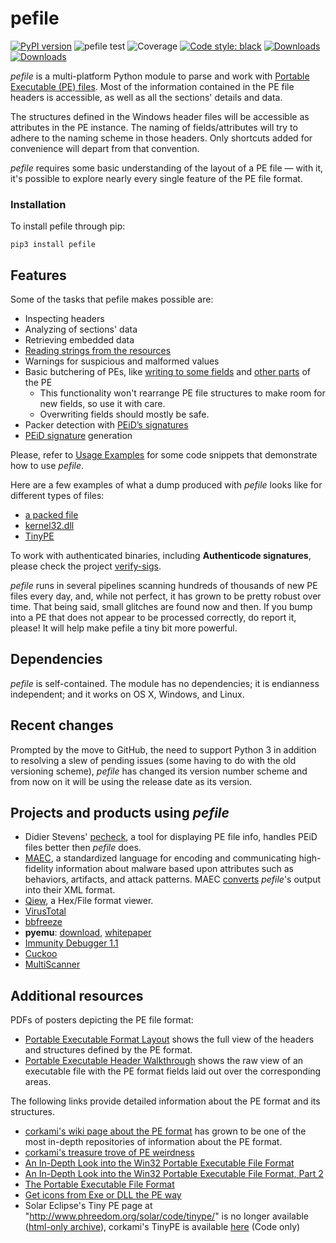 # pefile

[![PyPI version](https://badge.fury.io/py/pefile.svg)](https://badge.fury.io/py/pefile)
![pefile test](https://github.com/erocarrera/pefile/actions/workflows/tests.yaml/badge.svg)
![Coverage](https://img.shields.io/endpoint?url=https://gist.githubusercontent.com/erocarrera/2150adbc4ea8c61e381fdb9da0943723/raw/covbadge.json)
[![Code style: black](https://img.shields.io/badge/code%20style-black-000000.svg)](https://github.com/ambv/black)
[![Downloads](https://static.pepy.tech/badge/pefile/month)](https://pepy.tech/project/pefile)
[![Downloads](https://static.pepy.tech/badge/pefile)](https://pepy.tech/project/pefile)


_pefile_ is a multi-platform Python module to parse and work with [Portable Executable (PE) files](http://en.wikipedia.org/wiki/Portable_Executable). Most of the information contained in the PE file headers is accessible, as well as all the sections' details and data.

The structures defined in the Windows header files will be accessible as attributes in the PE instance. The naming of fields/attributes will try to adhere to the naming scheme in those headers. Only shortcuts added for convenience will depart from that convention.

_pefile_ requires some basic understanding of the layout of a PE file — with it, it's possible to explore nearly every single feature of the PE file format.

### Installation

To install pefile through pip:

`pip3 install pefile`

## Features

Some of the tasks that pefile makes possible are:

* Inspecting headers
* Analyzing of sections' data
* Retrieving embedded data
* [Reading strings from the resources](https://github.com/erocarrera/pefile/blob/wiki/ReadingResourceStrings.md)
* Warnings for suspicious and malformed values
* Basic butchering of PEs, like [writing to some fields](https://github.com/erocarrera/pefile/blob/wiki/UsageExamples.md#reading-and-writing-standard-header-members) and [other parts](https://github.com/erocarrera/pefile/blob/wiki/ModifyingPEImageData.md) of the PE
  * This functionality won't rearrange PE file structures to make room for new fields, so use it with care.
  * Overwriting fields should mostly be safe.
* Packer detection with [PEiD’s signatures](https://github.com/erocarrera/pefile/blob/wiki/PEiDSignatures.md)
* [PEiD signature](https://github.com/erocarrera/pefile/blob/wiki/PEiDSignatures.md)  generation

Please, refer to [Usage Examples](https://github.com/erocarrera/pefile/blob/wiki/UsageExamples.md#introduction) for some code snippets that demonstrate how to use _pefile_.

Here are a few examples of what a dump produced with _pefile_ looks like for different types of files:

* [a packed file](https://github.com/erocarrera/pefile/blob/wiki/FullDump0x90.md)
* [kernel32.dll](https://github.com/erocarrera/pefile/blob/wiki/FullDumpKernel32.md)
* [TinyPE](https://github.com/erocarrera/pefile/blob/wiki/FullDumpTinyPE.md)

To work with authenticated binaries, including **Authenticode signatures**, please check the project [verify-sigs](http://code.google.com/p/verify-sigs).

_pefile_ runs in several pipelines scanning hundreds of thousands of new PE files every day, and, while not perfect, it has grown to be pretty robust over time. That being said, small glitches are found now and then. If you bump into a PE that does not appear to be processed correctly, do report it, please! It will help make pefile a tiny bit more powerful.

## Dependencies

_pefile_ is self-contained. The module has no dependencies; it is endianness independent; and it works on OS X, Windows, and Linux.

## Recent changes

Prompted by the move to GitHub, the need to support Python 3 in addition to resolving a slew of pending issues (some having to do with the old versioning scheme), _pefile_ has changed its version number scheme and from now on it will be using the release date as its version.

## Projects and products using _pefile_

  * Didier Stevens' [pecheck](https://blog.didierstevens.com/2018/06/12/update-pecheck-py-version-0-7-3/), a tool for displaying PE file info, handles PEiD files better then _pefile_ does.
  * [MAEC](http://maec.mitre.org), a standardized language for encoding and communicating high-fidelity information about malware based upon attributes such as behaviors, artifacts, and attack patterns. MAEC [converts](https://github.com/MAECProject/pefile-to-maec) _pefile_'s output into their XML format.
  * [Qiew](https://github.com/mtivadar/qiew), a Hex/File format viewer.
  * [VirusTotal](http://www.virustotal.com/)
  * [bbfreeze](http://pypi.python.org/pypi/bbfreeze)
  * **pyemu**: [download](http://www.openrce.org/repositories/browse/codypierce), [whitepaper](https://www.blackhat.com/presentations/bh-usa-07/Pierce/Whitepaper/bh-usa-07-pierce-WP.pdf)
  * [Immunity Debugger 1.1](http://www.openrce.org/blog/view/882/Immunity_Debugger_v1.1_Release)
  * [Cuckoo](http://docs.cuckoosandbox.org/en/latest)
  * [MultiScanner](https://github.com/MITRECND/multiscanner)

## Additional resources

PDFs of posters depicting the PE file format:

  * [Portable Executable Format Layout](https://drive.google.com/file/d/0B3_wGJkuWLytbnIxY1J5WUs4MEk/view?usp=sharing&resourcekey=0-n5zZ2UW39xVTH8ZSu6C2aQ) shows the full view of the headers and structures defined by the PE format.
  * [Portable Executable Header Walkthrough](https://drive.google.com/file/d/0B3_wGJkuWLytQmc2di0wajB1Xzg/view?resourcekey=0-coPypA_IwxaOCPwl1_4u2g) shows the raw view of an executable file with the PE format fields laid out over the corresponding areas.

The following links provide detailed information about the PE format and its structures.

  * [corkami's wiki page about the PE format](https://web.archive.org/web/20150821170441/https://code.google.com/p/corkami/wiki/PE) has grown to be one of the most in-depth repositories of information about the PE format.
  * [corkami's treasure trove of PE weirdness](https://github.com/corkami/pocs/tree/master/PE)
  * [An In-Depth Look into the Win32 Portable Executable File Format](https://docs.microsoft.com/en-us/archive/msdn-magazine/2002/february/inside-windows-win32-portable-executable-file-format-in-detail)
  * [An In-Depth Look into the Win32 Portable Executable File Format, Part 2](https://docs.microsoft.com/en-us/archive/msdn-magazine/2002/march/inside-windows-an-in-depth-look-into-the-win32-portable-executable-file-format-part-2)
  * [The Portable Executable File Format](http://www.csn.ul.ie/~caolan/publink/winresdump/winresdump/doc/pefile.html)
  * [Get icons from Exe or DLL the PE way](https://www.codeproject.com/Articles/9303/Get-icons-from-Exe-or-DLL-the-PE-way)
  * Solar Eclipse's Tiny PE page at "http://www.phreedom.org/solar/code/tinype/" is no longer available ([html-only archive](http://web.archive.org/web/20111001045025/http://www.phreedom.org/solar/code/tinype/)), corkami's TinyPE is available [here](https://github.com/corkami/pocs/blob/master/PE/tiny.asm) (Code only)
